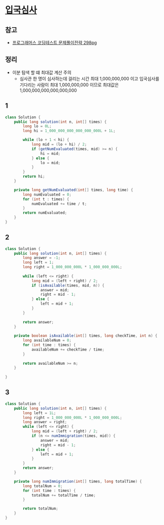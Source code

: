 # [입국심사](https://school.programmers.co.kr/learn/courses/30/lessons/43238)

## 참고

- [프로그래머스 코딩테스트 문제풀이전략 298pg](https://github.com/gilbutITbook/080337/blob/main/8장/입국심사.java)

## 정리

- 이분 탐색 할 떄 최대값 계산 주의
  - 심사관 한 명이 심사하는데 걸리는 시간 최대 1,000,000,000 이고 입국심사를 기다리는 사람이 최대 1,000,000,000 이므로 최대값은 1,000,000,000,000,000,000

## 1

```java
class Solution {
    public long solution(int n, int[] times) {
        long lo = 0L;
        long hi = 1_000_000_000_000_000_000L + 1L;

        while (lo + 1 < hi) {
            long mid = (lo + hi) / 2;
            if (getNumEvaluated(times, mid) >= n) {
                hi = mid;
            } else {
                lo = mid;
            }
        }
        return hi;
    }

    private long getNumEvaluated(int[] times, long time) {
        long numEvaluated = 0;
        for (int t : times) {
            numEvaluated += time / t;
        }
        return numEvaluated;
    }
}
```

## 2

```java
class Solution {
    public long solution(int n, int[] times) {
        long answer = -1;
        long left = 1;
        long right = 1_000_000_000L * 1_000_000_000L;
        
        while (left <= right) {
            long mid = (left + right) / 2;
            if (isAvailable(times, mid, n)) {
                answer = mid;
                right = mid - 1;
            } else {
                left = mid + 1;
            }
        }
        
        return answer;
    }
    
    private boolean isAvailable(int[] times, long checkTime, int n) {
        long availableNum = 0;
        for (int time : times) {
            availableNum += checkTime / time;
        }
        
        return availableNum >= n;
    }
    
}
```

## 3

```java
class Solution {
    public long solution(int n, int[] times) {
        long left = 1L;
        long right = 1_000_000_000L * 1_000_000_000L;
        long answer = right;
        while (left <= right) {
            long mid = (left + right) / 2;
            if (n <= numImmigration(times, mid)) {
                answer = mid;
                right = mid - 1;
            } else {
                left = mid + 1;
            }
        }
        return answer;
    }

    private long numImmigration(int[] times, long totalTime) {
        long totalNum = 0;
        for (int time : times) {
            totalNum += totalTime / time;
        }

        return totalNum;
    }
}
```

